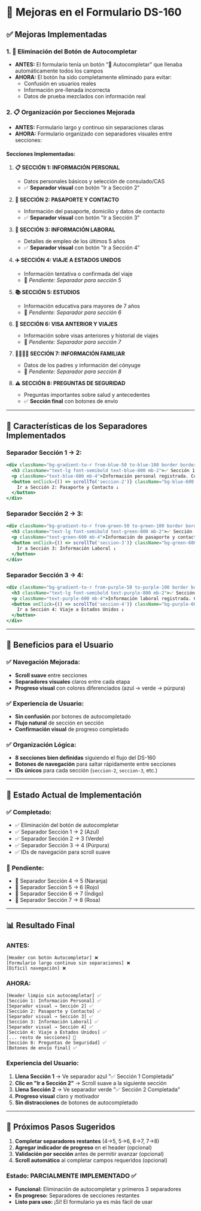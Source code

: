 # 🎯 Mejoras en el Formulario DS-160

## ✅ **Mejoras Implementadas**

### 1. **🚫 Eliminación del Botón de Autocompletar**
- **ANTES:** El formulario tenía un botón "🚀 Autocompletar" que llenaba automáticamente todos los campos
- **AHORA:** El botón ha sido completamente eliminado para evitar:
  - Confusión en usuarios reales
  - Información pre-llenada incorrecta
  - Datos de prueba mezclados con información real

### 2. **📋 Organización por Secciones Mejorada**
- **ANTES:** Formulario largo y continuo sin separaciones claras
- **AHORA:** Formulario organizado con separadores visuales entre secciones:

#### **Secciones Implementadas:**
1. **📋 SECCIÓN 1: INFORMACIÓN PERSONAL**
   - Datos personales básicos y selección de consulado/CAS
   - ✅ **Separador visual** con botón "Ir a Sección 2"

2. **🛂 SECCIÓN 2: PASAPORTE Y CONTACTO**  
   - Información del pasaporte, domicilio y datos de contacto
   - ✅ **Separador visual** con botón "Ir a Sección 3"

3. **💼 SECCIÓN 3: INFORMACIÓN LABORAL**
   - Detalles de empleo de los últimos 5 años
   - ✅ **Separador visual** con botón "Ir a Sección 4"

4. **✈️ SECCIÓN 4: VIAJE A ESTADOS UNIDOS**
   - Información tentativa o confirmada del viaje
   - 🔄 *Pendiente: Separador para sección 5*

5. **📚 SECCIÓN 5: ESTUDIOS**
   - Información educativa para mayores de 7 años
   - 🔄 *Pendiente: Separador para sección 6*

6. **🛂 SECCIÓN 6: VISA ANTERIOR Y VIAJES**
   - Información sobre visas anteriores y historial de viajes  
   - 🔄 *Pendiente: Separador para sección 7*

7. **👨‍👩‍👧‍👦 SECCIÓN 7: INFORMACIÓN FAMILIAR**
   - Datos de los padres y información del cónyuge
   - 🔄 *Pendiente: Separador para sección 8*

8. **⚠️ SECCIÓN 8: PREGUNTAS DE SEGURIDAD**
   - Preguntas importantes sobre salud y antecedentes
   - ✅ **Sección final** con botones de envío

---

## 🎨 **Características de los Separadores Implementados**

### **Separador Sección 1 → 2:**
```jsx
<div className="bg-gradient-to-r from-blue-50 to-blue-100 border border-blue-200 rounded-lg p-6 text-center">
  <h3 className="text-lg font-semibold text-blue-800 mb-2">✅ Sección 1 Completada</h3>
  <p className="text-blue-600 mb-4">Información personal registrada. Continúe con los datos de su pasaporte.</p>
  <button onClick={() => scrollTo('seccion-2')} className="bg-blue-600 hover:bg-blue-700 text-white px-6 py-2 rounded-lg">
    Ir a Sección 2: Pasaporte y Contacto ↓
  </button>
</div>
```

### **Separador Sección 2 → 3:**
```jsx
<div className="bg-gradient-to-r from-green-50 to-green-100 border border-green-200 rounded-lg p-6 text-center">
  <h3 className="text-lg font-semibold text-green-800 mb-2">✅ Sección 2 Completada</h3>
  <p className="text-green-600 mb-4">Información de pasaporte y contacto registrada. Continúe con sus datos laborales.</p>
  <button onClick={() => scrollTo('seccion-3')} className="bg-green-600 hover:bg-green-700 text-white px-6 py-2 rounded-lg">
    Ir a Sección 3: Información Laboral ↓
  </button>
</div>
```

### **Separador Sección 3 → 4:**
```jsx
<div className="bg-gradient-to-r from-purple-50 to-purple-100 border border-purple-200 rounded-lg p-6 text-center">
  <h3 className="text-lg font-semibold text-purple-800 mb-2">✅ Sección 3 Completada</h3>
  <p className="text-purple-600 mb-4">Información laboral registrada. Continúe con los detalles de su viaje.</p>
  <button onClick={() => scrollTo('seccion-4')} className="bg-purple-600 hover:bg-purple-700 text-white px-6 py-2 rounded-lg">
    Ir a Sección 4: Viaje a Estados Unidos ↓
  </button>
</div>
```

---

## 🚀 **Beneficios para el Usuario**

### ✅ **Navegación Mejorada:**
- **Scroll suave** entre secciones
- **Separadores visuales** claros entre cada etapa
- **Progreso visual** con colores diferenciados (azul → verde → púrpura)

### ✅ **Experiencia de Usuario:**
- **Sin confusión** por botones de autocompletado
- **Flujo natural** de sección en sección
- **Confirmación visual** de progreso completado

### ✅ **Organización Lógica:**
- **8 secciones bien definidas** siguiendo el flujo del DS-160
- **Botones de navegación** para saltar rápidamente entre secciones
- **IDs únicos** para cada sección (`seccion-2`, `seccion-3`, etc.)

---

## 🔧 **Estado Actual de Implementación**

### ✅ **Completado:**
- ✅ Eliminación del botón de autocompletar
- ✅ Separador Sección 1 → 2 (Azul)
- ✅ Separador Sección 2 → 3 (Verde)  
- ✅ Separador Sección 3 → 4 (Púrpura)
- ✅ IDs de navegación para scroll suave

### 🔄 **Pendiente:**
- 🔄 Separador Sección 4 → 5 (Naranja)
- 🔄 Separador Sección 5 → 6 (Rojo)
- 🔄 Separador Sección 6 → 7 (Índigo)
- 🔄 Separador Sección 7 → 8 (Rosa)

---

## 📊 **Resultado Final**

### **ANTES:**
```
[Header con botón Autocompletar] ❌
[Formulario largo continuo sin separaciones] ❌
[Difícil navegación] ❌
```

### **AHORA:**
```
[Header limpio sin autocompletar] ✅
[Sección 1: Información Personal] ✅
[Separador visual → Sección 2] ✅
[Sección 2: Pasaporte y Contacto] ✅  
[Separador visual → Sección 3] ✅
[Sección 3: Información Laboral] ✅
[Separador visual → Sección 4] ✅
[Sección 4: Viaje a Estados Unidos] ✅
[... resto de secciones] 🔄
[Sección 8: Preguntas de Seguridad] ✅
[Botones de envío final] ✅
```

### **Experiencia del Usuario:**
1. **Llena Sección 1** → Ve separador azul "✅ Sección 1 Completada"
2. **Clic en "Ir a Sección 2"** → Scroll suave a la siguiente sección
3. **Llena Sección 2** → Ve separador verde "✅ Sección 2 Completada"
4. **Progreso visual** claro y motivador
5. **Sin distracciones** de botones de autocompletado

---

## 🎯 **Próximos Pasos Sugeridos**

1. **Completar separadores restantes** (4→5, 5→6, 6→7, 7→8)
2. **Agregar indicador de progreso** en el header (opcional)
3. **Validación por sección** antes de permitir avanzar (opcional)
4. **Scroll automático** al completar campos requeridos (opcional)

### **Estado: PARCIALMENTE IMPLEMENTADO** ✅
- **Funcional:** Eliminación de autocompletar y primeros 3 separadores
- **En progreso:** Separadores de secciones restantes 
- **Listo para uso:** ¡Sí! El formulario ya es más fácil de usar
